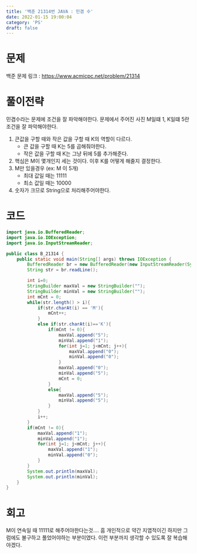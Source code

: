 ```yaml
---
title: '백준 21314번 JAVA : 민겸 수'
date: 2022-01-15 19:00:04
category: 'PS'
draft: false
---
```


# 문제

백준 문제 링크 : https://www.acmicpc.net/problem/21314

# 풀이전략

민겸수라는 문제에 조건을 잘 파악해야한다. 문제에서 주어진 사진 M일떄 1, K일떄 5란 조건을 잘 파악해야한다.

1. 큰값을 구할 때와 작은 값을 구할 때 K의 역할이 다르다.
   - 큰 값을 구할 때 K는 5를 곱해줘야한다.
   - 작은 값을 구할 때 K는 그냥 뒤에 5를 추가해준다.
2. 핵심은 M이 몇개인지 세는 것이다. 이후 K를 어떻게 해줄지 결정한다.
3. M만 있을경우 (ex: M 이 5개)
   - 최대 값일 때는 11111
   - 최소 값일 때는 10000
4. 숫자가 크므로 String으로 처리해주어야한다.

# 코드

```java
import java.io.BufferedReader;
import java.io.IOException;
import java.io.InputStreamReader;

public class B_21314 {
    public static void main(String[] args) throws IOException {
        BufferedReader br = new BufferedReader(new InputStreamReader(System.in));
        String str = br.readLine();

        int i=0;
        StringBuilder maxVal = new StringBuilder("");
        StringBuilder minVal = new StringBuilder("");
        int mCnt = 0;
        while(str.length() > i){
            if(str.charAt(i) == 'M'){
                mCnt++;
            }
            else if(str.charAt(i)=='K'){
                if(mCnt != 0){
                    maxVal.append("5");
                    minVal.append("1");
                    for(int j=1; j<mCnt; j++){
                        maxVal.append("0");
                        minVal.append("0");
                    }
                    maxVal.append("0");
                    minVal.append("5");
                    mCnt = 0;
                }
                else{
                    maxVal.append("5");
                    minVal.append("5");
                }
            }
            i++;
        }
        if(mCnt != 0){
            maxVal.append("1");
            minVal.append("1");
            for(int j=1; j<mCnt; j++){
                maxVal.append("1");
                minVal.append("0");
            }
        }
        System.out.println(maxVal);
        System.out.println(minVal);
    }
}


```

# 회고

M이 연속일 때 11111로 해주어야한다는것.... 흠 개인적으로 약간 지엽적이긴 하지만 그럼에도 불구하고 풀었어야하는 부분이였다. 이런 부분까지 생각할 수 있도록 잘 복습해야겠다.
